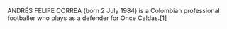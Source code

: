 ANDRÉS FELIPE CORREA (born 2 July 1984) is a Colombian professional footballer who plays as a defender for Once Caldas.[1]
